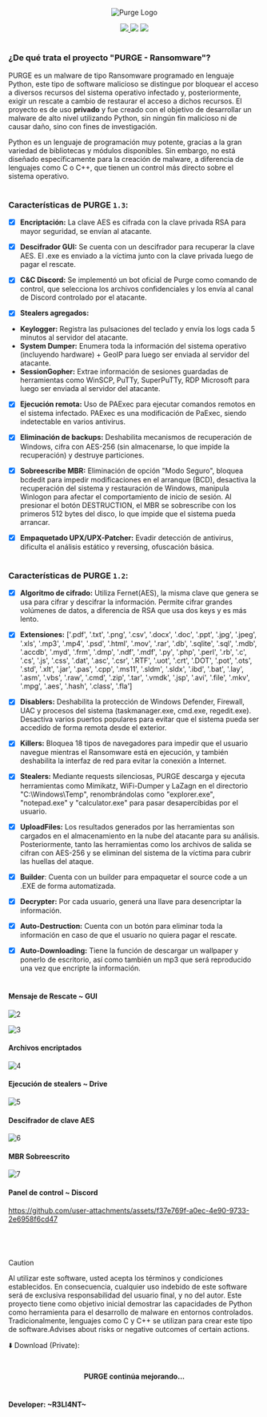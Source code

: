 <p align="center">
  <img src="https://github.com/user-attachments/assets/54d95895-d824-4423-a56e-8de919599432" alt="Purge Logo" Logo" />
</p>

<p align="center">
    <a href="https://python.org">
    <img src="https://img.shields.io/badge/Python-3.7-green.svg">
  </a>
    <img src="https://img.shields.io/badge/Release-1.0-blue.svg">
  </a>
    <img src="https://img.shields.io/badge/Closed%20Source-%E2%9D%A4-brightgreen.svg">
  </a>
</p>

<h1 align="center"></h1>

### ¿De qué trata el proyecto "PURGE - Ransomware"?

PURGE es un malware de tipo Ransomware programado en lenguaje Python, este tipo de software malicioso se distingue por bloquear el acceso a diversos recursos del sistema operativo infectado y, posteriormente, exigir un rescate a cambio de restaurar el acceso a dichos recursos. El proyecto es de uso **privado** y fue creado con el objetivo de desarrollar un malware de alto nivel utilizando Python, sin ningún fin malicioso ni de causar daño, sino con fines de investigación.

Python es un lenguaje de programación muy potente, gracias a la gran variedad de bibliotecas y módulos disponibles. Sin embargo, no está diseñado específicamente para la creación de malware, a diferencia de lenguajes como C o C++, que tienen un control más directo sobre el sistema operativo. 

<h1 align="center"></h1>

### Características de PURGE `1.3`:

- [x] **Encriptación:** La clave AES es cifrada con la clave privada RSA para mayor seguridad, se envían al atacante.

- [x] **Descifrador GUI:** Se cuenta con un descifrador para recuperar la clave AES. El .exe es enviado a la víctima junto con la clave privada luego de pagar el rescate.

- [x] **C&C Discord:** Se implementó un bot oficial de Purge como comando de control, que selecciona los archivos confidenciales y los envía al canal de Discord controlado por el atacante.

- [x] **Stealers agregados:**
- __Keylogger:__ Registra las pulsaciones del teclado y envía los logs cada 5 minutos al servidor del atacante.
- __System Dumper:__ Enumera toda la información del sistema operativo (incluyendo hardware) + GeoIP para luego ser enviada al servidor del atacante.
- __SessionGopher:__ Extrae información de sesiones guardadas de herramientas como WinSCP, PuTTy, SuperPuTTy, RDP Microsoft para luego ser enviada al servidor del atacante.

- [x] **Ejecución remota:** Uso de PAExec para ejecutar comandos remotos en el sistema infectado. PAExec es una modificación de PaExec, siendo indetectable en varios antivirus.

- [x] **Eliminación de backups:** Deshabilita mecanismos de recuperación de Windows, cifra con AES-256 (sin almacenarse, lo que impide la recuperación) y destruye particiones.

- [x] **Sobreescribe MBR:** Eliminación de opción "Modo Seguro", bloquea bcdedit para impedir modificaciones en el arranque (BCD), desactiva la recuperación del sistema y restauración de Windows, manipula Winlogon para afectar el comportamiento de inicio de sesión. Al presionar el botón DESTRUCTION, el MBR se sobrescribe con los primeros 512 bytes del disco, lo que impide que el sistema pueda arrancar.

- [x] **Empaquetado UPX/UPX-Patcher:** Evadir detección de antivirus, dificulta el análisis estático y reversing, ofuscación básica.

<h1 align="center"></h1>

### Características de PURGE `1.2`:

- [x] **Algoritmo de cifrado:** Utiliza Fernet(AES), la misma clave que genera se usa para cifrar y descifrar la información. Permite cifrar grandes volúmenes de datos, a diferencia de RSA que usa dos keys y es más lento.

- [x] **Extensiones:** ['.pdf', '.txt', '.png', '.csv', '.docx', '.doc', '.ppt', '.jpg', '.jpeg', '.xls', '.mp3', '.mp4', '.psd', '.html', '.mov', '.rar', '.db', '.sqlite', '.sql', '.mdb', '.accdb', '.myd', '.frm', '.dmp', '.ndf', '.mdf', '.py', '.php', '.perl', '.rb', '.c', '.cs', '.js', '.css', '.dat', '.asc', '.csr', '.RTF', '.uot', '.crt', '.DOT', '.pot', '.ots', '.std', '.xlt', '.jar', '.pas', '.cpp', '.ms11', '.sldm', '.sldx', '.ibd', '.bat', '.lay', '.asm', '.vbs', '.raw', '.cmd', '.zip', '.tar', '.vmdk', '.jsp', '.avi', '.file', '.mkv', '.mpg', '.aes', '.hash', '.class', '.fla']

- [x] **Disablers:** Deshabilita la protección de Windows Defender, Firewall, UAC y procesos del sistema (taskmanager.exe, cmd.exe, regedit.exe). Desactiva varios puertos populares para evitar que el sistema pueda ser accedido de forma remota desde el exterior.

- [x] **Killers:** Bloquea 18 tipos de navegadores para impedir que el usuario navegue mientras el Ransomware está en ejecución, y también deshabilita la interfaz de red para evitar la conexión a Internet.

- [x] **Stealers:** Mediante requests silenciosas, PURGE descarga y ejecuta herramientas como Mimikatz, WiFi-Dumper y LaZagn en el directorio "C:\Windows\Temp", renombrándolas como "explorer.exe", "notepad.exe" y "calculator.exe" para pasar desapercibidas por el usuario.

- [x] **UploadFiles:** Los resultados generados por las herramientas son cargados en el almacenamiento en la nube del atacante para su análisis. Posteriormente, tanto las herramientas como los archivos de salida se cifran con AES-256 y se eliminan del sistema de la víctima para cubrir las huellas del ataque.

- [x] **Builder**: Cuenta con un builder para empaquetar el source code a un .EXE de forma automatizada.

- [x] **Decrypter:** Por cada usuario, generá una llave para desencriptar la información.

- [x] **Auto-Destruction:** Cuenta con un botón para eliminar toda la información en caso de que el usuario no quiera pagar el rescate.

- [x] **Auto-Downloading:** Tiene la función de descargar un wallpaper y ponerlo de escritorio, así como también un mp3 que será reproducido una vez que encripte la información.

<h1 align="center"></h1>

#### Mensaje de Rescate ~ GUI

![2](https://github.com/user-attachments/assets/e41ba8e3-2887-4623-9faa-a1a2e27121f5)

![3](https://github.com/user-attachments/assets/108348a9-03d5-4dce-80ce-cf0db02f280f)

#### Archivos encriptados

![4](https://github.com/user-attachments/assets/a7e7a939-aaba-4194-993c-bae5aea3467f)

#### Ejecución de stealers ~ Drive

![5](https://github.com/user-attachments/assets/5ffbff24-9fa3-44bb-84fd-f1934855941e)

#### Descifrador de clave AES

![6](https://github.com/user-attachments/assets/9fe75a29-2c93-41f1-8466-6af45b987fbc)

#### MBR Sobreescrito

![7](https://github.com/user-attachments/assets/f7f1178a-16b5-4e38-bcb1-e43f2c68a417)

#### Panel de control ~ Discord

https://github.com/user-attachments/assets/f37e769f-a0ec-4e90-9733-2e6958f6cd47

</br>

<h1 align="center"></h1>

> [!CAUTION]
> Al utilizar este software, usted acepta los términos y condiciones establecidos. En consecuencia, cualquier uso indebido de este software será de exclusiva responsabilidad del usuario final, y no del autor. Este proyecto tiene como objetivo inicial demostrar las capacidades de Python como herramienta para el desarrollo de malware en entornos controlados. Tradicionalmente, lenguajes como C y C++ se utilizan para crear este tipo de software.Advises about risks or negative outcomes of certain actions.

⬇️ Download (Private): 

<h1 align="center"></h1>

<h4 align="center">PURGE continúa mejorando...</h4>

<h1 align="center"></h1>

#### Developer: ~R3LI4NT~
